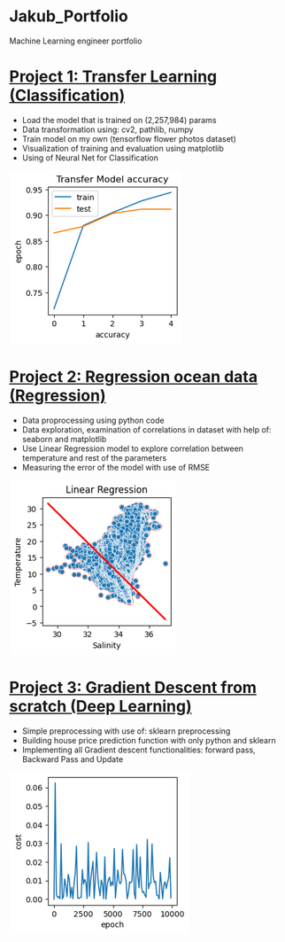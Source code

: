 # Jakub_Portfolio
Machine Learning engineer portfolio

# [Project 1: Transfer Learning (Classification)](https://github.com/JakubTabor/Transfer_Learning_Deep_Learning/blob/main/Transfer_Learning.ipynb)
* Load the model that is trained on (2,257,984) params
* Data transformation using: cv2, pathlib, numpy
* Train model on my own (tensorflow flower photos dataset)
* Visualization of training and evaluation using matplotlib
* Using of Neural Net for Classification

![](https://github.com/JakubTabor/Jakub_Portfolio/blob/main/images/transfer_learning.png)


# [Project 2: Regression ocean data (Regression)](https://github.com/JakubTabor/Portfolio_Regression)
* Data proprocessing using python code
* Data exploration, examination of correlations in dataset with help of: seaborn and matplotlib
* Use Linear Regression model to explore correlation between temperature and rest of the parameters
* Measuring the error of the model with use of RMSE

![](https://github.com/JakubTabor/Jakub_Portfolio/blob/main/images/Regression.png)


# [Project 3: Gradient Descent from scratch (Deep Learning)](https://github.com/JakubTabor/Gradient_Descent_Neural_Network_2/blob/main/Gradient_Descent_Batch_and_Stochastic.ipynb)
* Simple preprocessing with use of: sklearn preprocessing
* Building house price prediction function with only python and sklearn
* Implementing all Gradient descent functionalities: forward pass, Backward Pass and Update

![](https://github.com/JakubTabor/Jakub_Portfolio/blob/main/images/gradient_descent.png)
